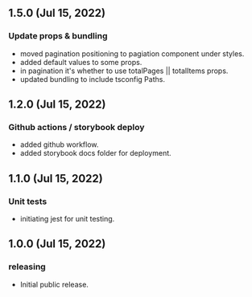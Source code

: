 ## 1.5.0 (Jul 15, 2022)

### Update props & bundling

- moved pagination positioning to pagiation component under styles.
- added default values to some props.
- in pagination it's whether to use totalPages || totalItems props.
- updated bundling to include tsconfig Paths.

## 1.2.0 (Jul 15, 2022)

### Github actions / storybook deploy

- added github workflow.
- added storybook docs folder for deployment.

## 1.1.0 (Jul 15, 2022)

### Unit tests

- initiating jest for unit testing.

## 1.0.0 (Jul 15, 2022)

### releasing

- Initial public release.
